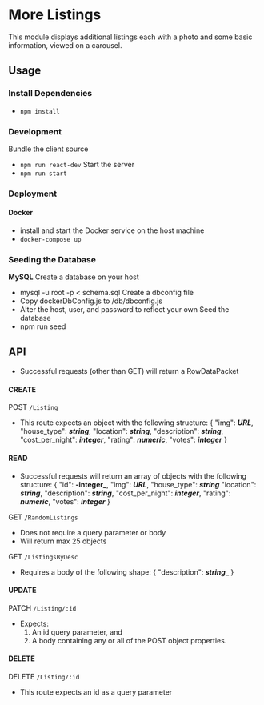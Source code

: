 # More Listings
This module displays additional listings each with a photo and
some basic information, viewed on a carousel.

## Usage

### Install Dependencies
- `npm install`

### Development
Bundle the client source
- `npm run react-dev`
Start the server
- `npm run start`

### Deployment
#### Docker
- install and start the Docker service on the host machine
- `docker-compose up`

### Seeding the Database
**MySQL**
Create a database on your host
- mysql -u root -p < schema.sql
Create a dbconfig file
- Copy dockerDbConfig.js to /db/dbconfig.js
- Alter the host, user, and password to reflect your own
Seed the database
- npm run seed

## API
- Successful requests (other than GET) will return a RowDataPacket

#### CREATE

POST `/Listing`
- This route expects an object with the following structure:
{
  "img": **_URL_**,
  "house_type": **_string_**,
  "location": **_string_**,
  "description": **_string_**,
  "cost_per_night": **_integer_**,
  "rating": **_numeric_**,
  "votes": **_integer_**
}

#### READ
- Successful requests will return an array of objects 
with the following structure:
{
  "id": **-integer_**,
  "img": **_URL_**,
  "house_type": **_string_**
  "location": **_string_**,
  "description": **_string_**,
  "cost_per_night": **_integer_**,
  "rating": **_numeric_**,
  "votes": **_integer_**
}

GET `/RandomListings`
- Does not require a query parameter or body
- Will return max 25 objects

GET `/ListingsByDesc`
- Requires a body of the following shape:
{
  "description": **_string__**
}

#### UPDATE

PATCH `/Listing/:id`
- Expects:
  1) An id query parameter, and
  2) A body containing any or all of the POST object properties.

#### DELETE

DELETE `/Listing/:id`
- This route expects an id as a query parameter